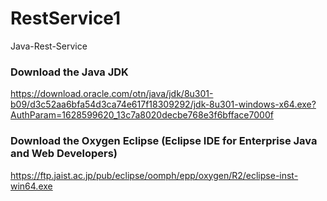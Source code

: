 # RestService1
Java-Rest-Service

### Download the Java JDK

https://download.oracle.com/otn/java/jdk/8u301-b09/d3c52aa6bfa54d3ca74e617f18309292/jdk-8u301-windows-x64.exe?AuthParam=1628599620_13c7a8020decbe768e3f6bfface7000f

### Download the Oxygen Eclipse (Eclipse IDE for Enterprise Java and Web Developers)
https://ftp.jaist.ac.jp/pub/eclipse/oomph/epp/oxygen/R2/eclipse-inst-win64.exe
